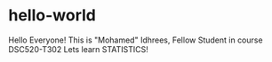 # hello-world
Hello Everyone!
This is "Mohamed" Idhrees, Fellow Student in course DSC520-T302
Lets learn STATISTICS!
